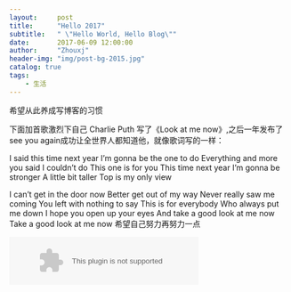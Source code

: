 ```yaml
---
layout:     post
title:      "Hello 2017"
subtitle:   " \"Hello World, Hello Blog\""
date:       2017-06-09 12:00:00
author:     "Zhouxj"
header-img: "img/post-bg-2015.jpg"
catalog: true
tags:
    - 生活
---
```



希望从此养成写博客的习惯

下面加首歌激烈下自己
Charlie Puth 写了《Look at me now》,之后一年发布了see you again成功让全世界人都知道他，就像歌词写的一样：

I said this time next year
I’m gonna be the one to do
Everything and more you said I couldn’t do
This one is for you
This time next year
I’m gonna be stronger
A little bit taller
Top is my only view

I can’t get in the door now
Better get out of my way
Never really saw me coming
You left with nothing to say
This is for everybody
Who always put me down
I hope you open up your eyes
And take a good look at me now
Take a good look at me now
希望自己努力再努力一点

<embed src="//music.163.com/style/swf/widget.swf?sid=28188171&type=2&auto=1&width=320&height=66" width="340" height="86"  allowNetworking="all">

